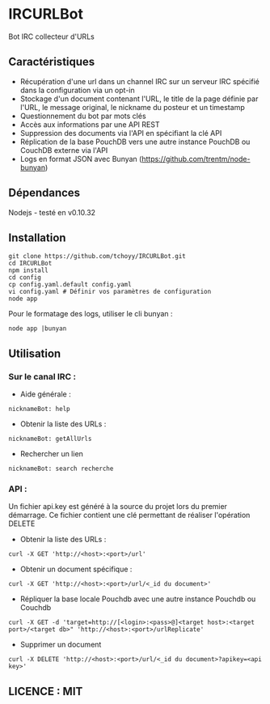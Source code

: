 IRCURLBot
=========

Bot IRC collecteur d'URLs

Caractéristiques
----------------

- Récupération d'une url dans un channel IRC sur un serveur IRC spécifié dans la configuration via un opt-in
- Stockage d'un document contenant l'URL, le title de la page définie par l'URL, le message original, le nickname du posteur et un timestamp
- Questionnement du bot par mots clés
- Accès aux informations par une API REST
- Suppression des documents via l'API en spécifiant la clé API
- Réplication de la base PouchDB vers une autre instance PouchDB ou CouchDB externe via l'API
- Logs en format JSON avec Bunyan (https://github.com/trentm/node-bunyan)

Dépendances
-----------

Nodejs - testé en v0.10.32

Installation
------------

```
git clone https://github.com/tchoyy/IRCURLBot.git
cd IRCURLBot
npm install
cd config
cp config.yaml.default config.yaml 
vi config.yaml # Définir vos paramètres de configuration
node app
```

Pour le formatage des logs, utiliser le cli bunyan :

```
node app |bunyan
```

Utilisation
-----------

### Sur le canal IRC :

* Aide générale :

```
nicknameBot: help
```

* Obtenir la liste des URLs :

```
nicknameBot: getAllUrls
```

* Rechercher un lien

```
nicknameBot: search recherche
```

### API :

Un fichier api.key est généré à la source du projet lors du premier démarrage. Ce fichier contient une clé permettant de réaliser l'opération DELETE

* Obtenir la liste des URLs :

```
curl -X GET 'http://<host>:<port>/url'
```

* Obtenir un document spécifique :

```
curl -X GET 'http://<host>:<port>/url/<_id du document>'
```

* Répliquer la base locale Pouchdb avec une autre instance Pouchdb ou Couchdb

```
curl -X GET -d 'target=http://[<login>:<pass>@]<target host>:<target port>/<target db>" 'http://<host>:<port>/urlReplicate'
```

* Supprimer un document

```
curl -X DELETE 'http://<host>:<port>/url/<_id du document>?apikey=<api key>'
```

LICENCE : MIT
-------------
